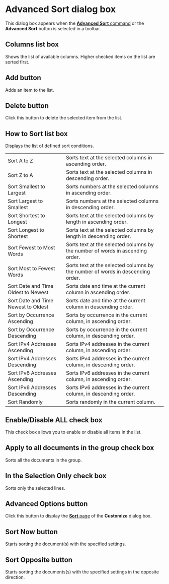 # Advanced Sort dialog box

This dialog box appears when the
[**Advanced Sort** command](../../cmd/sort/sort_multi) or the
**Advanced Sort** button is selected in a toolbar.

## Columns list box

Shows the list of available columns. Higher checked items on the list are sorted first.

## Add button

Adds an item to the list.

## Delete button

Click this button to delete the selected item from the list.

## How to Sort list box

Displays the list of defined sort conditions.

|     |     |
| --- | --- |
| Sort A to Z | Sorts text at the selected columns in ascending order. |
| Sort Z to A | Sorts text at the selected columns in descending order. |
| Sort Smallest to Largest | Sorts numbers at the selected columns in ascending order. |
| Sort Largest to Smallest | Sorts numbers at the selected columns in descending order. |
| Sort Shortest to Longest | Sorts text at the selected columns by length in ascending order. |
| Sort Longest to Shortest | Sorts text at the selected columns by length in descending order. |
| Sort Fewest to Most Words | Sorts text at the selected columns by the number of words in ascending order. |
| Sort Most to Fewest Words | Sorts text at the selected columns by the number of words in descending order. |
| Sort Date and Time Oldest to Newest | Sorts date and time at the current column in ascending order. |
| Sort Date and Time Newest to Oldest | Sorts date and time at the current column in descending order. |
| Sort by Occurrence Ascending | Sorts by occurrence in the current column, in ascending order. |
| Sort by Occurrence Descending | Sorts by occurrence in the current column, in descending order. |
| Sort IPv4 Addresses Ascending | Sorts IPv4 addresses in the current column, in ascending order. |
| Sort IPv4 Addresses Descending | Sorts IPv4 addresses in the current column, in descending order. |
| Sort IPv6 Addresses Ascending | Sorts IPv6 addresses in the current column, in ascending order. |
| Sort IPv6 Addresses Descending | Sorts IPv6 addresses in the current column, in descending order. |
| Sort Randomly | Sorts randomly in the current column. |

## Enable/Disable ALL check box

This check box allows you to enable or disable all items in the list.

## Apply to all documents in the group check box

Sorts all the documents in the group.

## In the Selection Only check box

Sorts only the selected lines.

## Advanced Options button

Click this button to display the [**Sort** page](../customize/sort/index) of the **Customize** dialog box.

## Sort Now button

Starts sorting the document(s) with the specified settings.

## Sort Opposite button

Starts sorting the documents(s) with the specified settings in the opposite direction.

